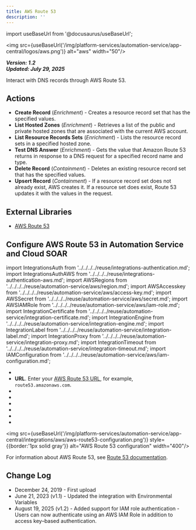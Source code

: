 ```yaml
---
title: AWS Route 53
description: ''
---
```

import useBaseUrl from '@docusaurus/useBaseUrl';

<img src={useBaseUrl('/img/platform-services/automation-service/app-central/logos/aws.png')} alt="aws" width="50"/>

***Version: 1.2  
Updated: July 29, 2025***

Interact with DNS records through AWS Route 53.

## Actions

* **Create Record** (*Enrichment*) - Creates a resource record set that has the specified values.
* **List Hosted Zones** (*Enrichment*) - Retrieves a list of the public and private hosted zones that are associated with the current AWS account.
* **List Resource Records Sets** (*Enrichment*) - Lists the resource record sets in a specified hosted zone.
* **Test DNS Answer** (*Enrichment*) - Gets the value that Amazon Route 53 returns in response to a DNS request for a specified record name and type.
* **Delete Record** (*Containment*) - Deletes an existing resource record set that has the specified values.
* **Upsert Record** (*Containment*) - If a resource record set does not already exist, AWS creates it. If a resource set does exist, Route 53 updates it with the values in the request.

## External Libraries

* [AWS Route 53](https://github.com/boto/boto3/blob/develop/LICENSE)

## Configure AWS Route 53 in Automation Service and Cloud SOAR

import IntegrationsAuth from '../../../../reuse/integrations-authentication.md';
import IntegrationsAuthAWS from '../../../../reuse/integrations-authentication-aws.md';
import AWSRegions from '../../../../reuse/automation-service/aws/region.md';
import AWSAccesskey from '../../../../reuse/automation-service/aws/access-key.md';
import AWSSecret from '../../../../reuse/automation-service/aws/secret.md';
import AWSIAMRole from '../../../../reuse/automation-service/aws/iam-role.md';
import IntegrationCertificate from '../../../../reuse/automation-service/integration-certificate.md';
import IntegrationEngine from '../../../../reuse/automation-service/integration-engine.md';
import IntegrationLabel from '../../../../reuse/automation-service/integration-label.md';
import IntegrationProxy from '../../../../reuse/automation-service/integration-proxy.md';
import IntegrationTimeout from '../../../../reuse/automation-service/integration-timeout.md';
import IAMConfiguration from '../../../../reuse/automation-service/aws/iam-configuration.md';

<IntegrationsAuth/>

* <IntegrationLabel/>
* **URL**. Enter your [AWS Route 53 URL](https://docs.aws.amazon.com/general/latest/gr/r53.html), for example, `route53.amazonaws.com`.
* <AWSAccesskey/>
* <AWSSecret/>
* <AWSIAMRole/>
* <AWSRegions/>
* <IntegrationEngine/>
* <IntegrationProxy/>

<img src={useBaseUrl('/img/platform-services/automation-service/app-central/integrations/aws/aws-route53-configuration.png')} style={{border:'1px solid gray'}} alt="AWS Route 53 configuration" width="400"/>

<IntegrationsAuthAWS/>

<IAMConfiguration/>

For information about AWS Route 53, see [Route 53 documentation](https://docs.aws.amazon.com/route53/).

## Change Log

* December 24, 2019 - First upload
* June 21, 2023 (v1.1) - Updated the integration with Environmental Variables
* August 19, 2025 (v1.2) - Added support for IAM role authentication - Users can now authenticate using an AWS IAM Role in addition to access key–based authentication.
